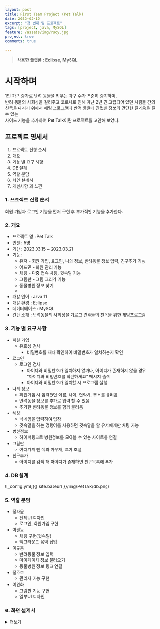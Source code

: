 ```yaml
---
layout: post
title: First Team Project (Pet Talk)
date: 2023-03-15
excerpt: "첫 번째 팀 프로젝트"
tags: [project, java, MySQL]
feature: /assets/img/rucy.jpg
project: true
comments: true

---
```




> **사용한 플랫폼 : Eclipse, MySQL**

# **시작하며**

1인 가구 증가로 반려 동물을 키우는 가구 수가 꾸준히 증가하며,<br>반려 동물의 사회성을 길러주고 코로나로 인해 지난 2년 간 고립되어 있던 사람들 간의<br>친목을 다지기 위해서 채팅 프로그램과 반려 동물에 관련한 정보와 간단한 즐거움을 줄 수 있는<br>사이드 기능을 추가하여 Pet Talk이란 프로젝트를 고안해 보았다.

## 프로젝트 명세서

1. 프로젝트 진행 순서
2. 개요
3. 기능 별 요구 사항
4. DB 설계
5. 역할 분담
6. 화면 설계서
7. 개선사항 과 느낀

### 1. 프로젝트 진행 순서

회원 가입과 로그인 기능을 먼저 구현 후 부가적인 기능을 추가한다.

### 2. 개요

- 프로젝트 명 : Pet Talk
- 인원 : 5명
- 기간 : 2023.03.15 ~ 2023.03.21
- 기능 :
  - 유저 - 회원 가입, 로그인, 나의 정보, 반려동물 정보 입력, 친구추가 기능
  - 어드민 - 회원 관리 기능
  - 채팅 - 다중 접속 채팅, 귓속말 기능
  - 그림판 - 그림 그리기 기능
  - 동물병원 정보 찾기
  - 
- 개발 언어 : Java 11
- 개발 환경 : Eclipse
- 데이터베이스 : MySQL
- 간단 소개 : 반려동물의 사회성을 기르고 견주들의 친목을 위한 채팅프로그램

### 3. 기능 별 요구 사항

- 회원 가입
  - 유효성 검사
    - 비밀번호를 재차 확인하여 비밀번호가 일치하는지 확인
- 로그인
  - 로그인 검사
    - 아이디와 비밀번호가 일치하지 않거나, 아이디가 존재하지 않을 경우 <br>"아이디와 비밀번호를 확인하세요" 메시지 출력
    - 아이디와 비밀번호가 일치할 시 프로그램 실행
- 나의 정보
  - 회원가입 시 입력했던 이름, 나이, 연락처, 주소를 불러옴
  - 반려동물 정보를 추가로 입력 할 수 있음
  - 추가한 반려동물 정보를 함께 불러옴
- 채팅
  - 닉네임을 입력하여 입장
  - 귓속말을 하는 명령어를 사용하면 귓속말을 할 유저에게만 채팅 가능 
- 병원정보
  - 하이퍼링크로 병원정보를 모아볼 수 있는 사이트를 연결
- 그림판
  - 여러가지 팬 색과 지우개, 크기 조절 
- 친구추가
  - 아이디를 검색 해 아이디가 존재하면 친구목록에 추가



### 4. DB 설계

![_config.yml]({{ site.baseurl }}/img/PetTalk/db.png)

### 5. 역할 분담

- 정자윤
  - 전체UI 디자인
  - 로그인, 회원가입 구현
- 박권능
  - 채팅 구현(귓속말)
  - 백그라운드 음악 삽입
- 이규동
  - 반려동물 정보 입력
  - 마이페이지 정보 불러오기
  - 동물병원 정보 링크 연결
- 정주호
  - 관리자 기능 구현
- 이연화
  - 그림판 기능 구현
  - 일부UI 디자인

### 6.  화면 설계서

<details>
<summary>더보기</summary>
<div markdown="1">
    회원가입
![_config.yml]({{ site.baseurl }}/img/PetTalk/join.png)
![_config.yml]({{ site.baseurl }}/img/PetTalk/joinsucs.png)
</div>
</details>


